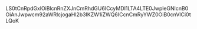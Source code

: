 LS0tCnRpdGxlOiBlcnRnZXJnCmRhdGU6ICcyMDI1LTA4LTE0JwpleGNlcnB0OiAnJwpwcm92aWRlcjogaHl2b3IKZW1iZWQ6ICcnCmRyYWZ0OiB0cnVlCi0tLQoK
